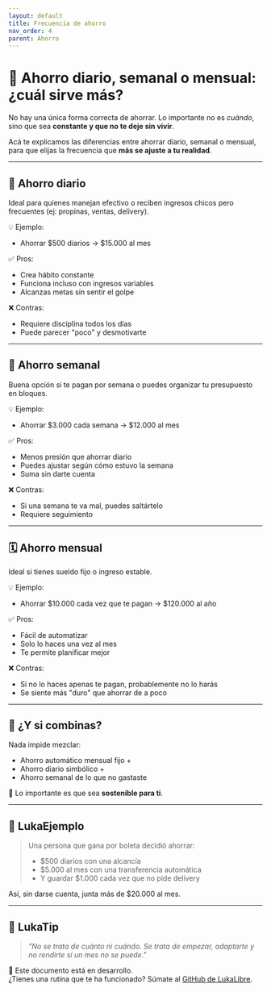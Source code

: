 ```yaml
---
layout: default
title: Frecuencia de ahorro
nav_order: 4
parent: Ahorro
---
```


# 📆 Ahorro diario, semanal o mensual: ¿cuál sirve más?

No hay una única forma correcta de ahorrar. Lo importante no es *cuándo*, sino que sea **constante y que no te deje sin vivir**.

Acá te explicamos las diferencias entre ahorrar diario, semanal o mensual, para que elijas la frecuencia que **más se ajuste a tu realidad**.

---

## 🔁 Ahorro diario

Ideal para quienes manejan efectivo o reciben ingresos chicos pero frecuentes (ej: propinas, ventas, delivery).

💡 Ejemplo:
- Ahorrar $500 diarios → $15.000 al mes

✅ Pros:
- Crea hábito constante
- Funciona incluso con ingresos variables
- Alcanzas metas sin sentir el golpe

❌ Contras:
- Requiere disciplina todos los días
- Puede parecer "poco" y desmotivarte

---

## 📅 Ahorro semanal

Buena opción si te pagan por semana o puedes organizar tu presupuesto en bloques.

💡 Ejemplo:
- Ahorrar $3.000 cada semana → $12.000 al mes

✅ Pros:
- Menos presión que ahorrar diario
- Puedes ajustar según cómo estuvo la semana
- Suma sin darte cuenta

❌ Contras:
- Si una semana te va mal, puedes saltártelo
- Requiere seguimiento

---

## 🗓️ Ahorro mensual

Ideal si tienes sueldo fijo o ingreso estable.

💡 Ejemplo:
- Ahorrar $10.000 cada vez que te pagan → $120.000 al año

✅ Pros:
- Fácil de automatizar
- Solo lo haces una vez al mes
- Te permite planificar mejor

❌ Contras:
- Si no lo haces apenas te pagan, probablemente no lo harás
- Se siente más "duro" que ahorrar de a poco

---

## 🧠 ¿Y si combinas?

Nada impide mezclar:

- Ahorro automático mensual fijo +  
- Ahorro diario simbólico +  
- Ahorro semanal de lo que no gastaste

💬 Lo importante es que sea **sostenible para ti**.

---

## 💬 LukaEjemplo

> Una persona que gana por boleta decidió ahorrar:
> - $500 diarios con una alcancía
> - $5.000 al mes con una transferencia automática
> - Y guardar $1.000 cada vez que no pide delivery

Así, sin darse cuenta, junta más de $20.000 al mes.

---

## 🧠 LukaTip

> *"No se trata de cuánto ni cuándo. Se trata de empezar, adaptarte y no rendirte si un mes no se puede."*

📌 Este documento está en desarrollo.  
¿Tienes una rutina que te ha funcionado? Súmate al [GitHub de LukaLibre](https://github.com/raestrada/lukalibre).
